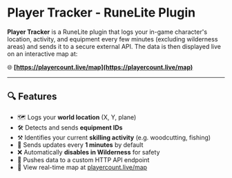 # Player Tracker - RuneLite Plugin

**Player Tracker** is a RuneLite plugin that logs your in-game character's location, activity, and equipment every few minutes (excluding wilderness areas) and sends it to a secure external API. The data is then displayed live on an interactive map at:

🌐 **[https://playercount.live/map](https://playercount.live/map)**

---

## 🔍 Features

- 🗺️ Logs your **world location** (X, Y, plane)
- 🛠️ Detects and sends **equipment IDs**
- ⚒️ Identifies your current **skilling activity** (e.g. woodcutting, fishing)
- 🔁 Sends updates every **1 minutes** by default
- ❌ Automatically **disables in Wilderness** for safety
- 📡 Pushes data to a custom HTTP API endpoint
- 📍 View real-time map at [playercount.live/map](https://playercount.live/map)
